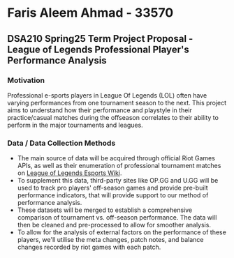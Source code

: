 # Faris Aleem Ahmad - 33570

## DSA210 Spring25 Term Project Proposal - League of Legends Professional Player's Performance Analysis

### Motivation
Professional e-sports players in League Of Legends (LOL) often have varying performances from one tournament season to the next. This project aims to understand how their performance and playstyle in their practice/casual matches during the offseason correlates to their ability to perform in the major tournaments and leagues.

### Data / Data Collection Methods
- The main source of data will be acquired through official Riot Games APIs, as well as their enumeration of professional tournament matches on [League of Legends Esports Wiki](https://lol.fandom.com/wiki/League_of_Legends_Esports_Wiki).
- To supplement this data, third-party sites like OP.GG and U.GG will be used to track pro players' off-season games and provide pre-built performance indicators, that will provide support to our method of performance analysis.
- These datasets will be merged to establish a comprehensive comparison of tournament vs. off-season performance. The data will then be cleaned and pre-processed to allow for smoother analysis.
- To allow for the analysis of external factors on the performance of these players, we'll utilise the meta changes, patch notes, and balance changes recorded by riot games with each patch.
